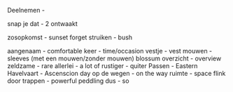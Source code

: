 Deelnemen - 

snap je dat - 2
ontwaakt

zosopkomst - sunset
forget 
struiken - bush

aangenaam - comfortable
keer - time/occasion
vestje - vest
mouwen - sleeves
(met een mouwen/zonder mouwen)
blossum 
overzicht - overview
zeldzame - rare
allerlei - a lot of
rustiger - quiter
Passen - Eastern
Havelvaart - Ascenscion day 
op de wegen - on the way
ruimte - space
flink door trappen - powerful peddling
dus - so